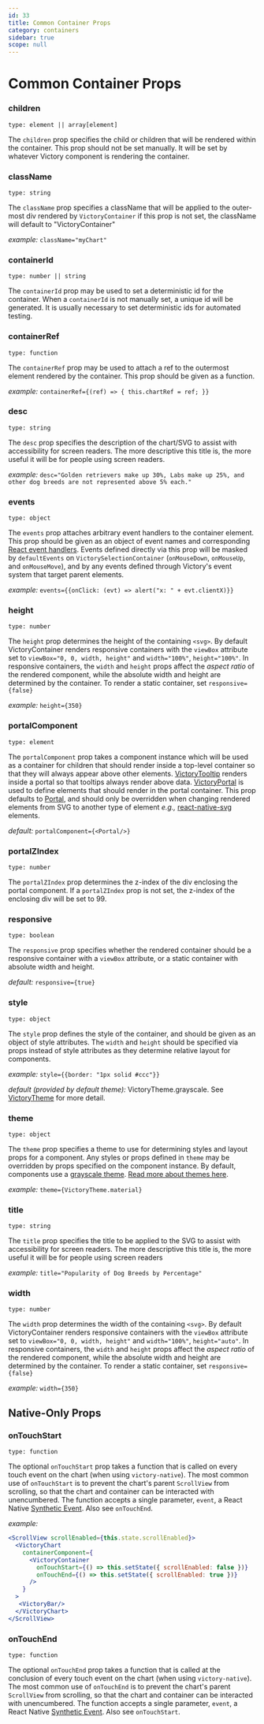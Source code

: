 ```yaml
---
id: 33
title: Common Container Props
category: containers
sidebar: true
scope: null
---
```

# Common Container Props

### children

`type: element || array[element]`

The `children` prop specifies the child or children that will be rendered within the container. This prop should not be set manually. It will be set by whatever Victory component is rendering the container.

### className

`type: string`

The `className` prop specifies a className that will be applied to the outer-most div rendered by `VictoryContainer` if this prop is not set, the className will default to "VictoryContainer"

*example:* `className="myChart"`

### containerId

`type: number || string`

The `containerId` prop may be used to set a deterministic id for the container. When a `containerId` is not manually set, a unique id will be generated. It is usually necessary to set deterministic ids for automated testing.

### containerRef

`type: function`

The `containerRef` prop may be used to attach a ref to the outermost element rendered by the container. This prop should be given as a function.

*example:* `containerRef={(ref) => { this.chartRef = ref; }}`

### desc

`type: string`

The `desc` prop specifies the description of the chart/SVG to assist with accessibility for screen readers. The more descriptive this title is, the more useful it will be for people using screen readers.

*example:* `desc="Golden retrievers make up 30%, Labs make up 25%, and other dog breeds are not represented above 5% each."`

### events

`type: object`

The `events` prop attaches arbitrary event handlers to the container element. This prop should be
given as an object of event names and corresponding [React event handlers][]. Events defined directly
via this prop will be masked by `defaultEvents` on `VictorySelectionContainer` (`onMouseDown`,
`onMouseUp`, and `onMouseMove`), and by any events defined through Victory's event
system that target parent elements.

*example:* `events={{onClick: (evt) => alert("x: " + evt.clientX)}}`

### height

`type: number`

The `height` prop determines the height of the containing `<svg>`. By default VictoryContainer renders responsive containers with the `viewBox` attribute set to `viewBox="0, 0, width, height"` and `width="100%"`, `height="100%"`. In responsive containers, the `width` and `height` props affect the _aspect ratio_ of the rendered component, while the absolute width and height are determined by the container. To render a static container, set `responsive={false}`

*example:* `height={350}`

### portalComponent

`type: element`

The `portalComponent` prop takes a component instance which will be used as a container for children that should render inside a top-level container so that they will always appear above other elements. [VictoryTooltip][] renders inside a portal so that tooltips always render above data. [VictoryPortal][] is used to define elements that should render in the portal container. This prop defaults to [Portal][], and should only be overridden when changing rendered elements from SVG to another type of element _e.g.,_ [react-native-svg][] elements.

*default:* `portalComponent={<Portal/>}`

### portalZIndex

`type: number`

The `portalZIndex` prop determines the z-index of the div enclosing the portal component. If a `portalZIndex` prop is not set, the z-index of the enclosing div will be set to 99.

### responsive

`type: boolean`

The `responsive` prop specifies whether the rendered container should be a responsive container with a `viewBox` attribute, or a static container with absolute width and height.

*default:* `responsive={true}`

### style

`type: object`

The `style` prop defines the style of the container, and should be given as an object of style attributes.
The `width` and `height` should be specified via props instead of style attributes as they determine
relative layout for components.

*example:* `style={{border: "1px solid #ccc"}}`

*default (provided by default theme):* VictoryTheme.grayscale. See [VictoryTheme][] for more detail.

### theme

`type: object`

The `theme` prop specifies a theme to use for determining styles and layout props for a
component. Any styles or props defined in `theme` may be overridden by props specified on the
component instance. By default, components use a [grayscale theme][]. [Read more about themes here][].

*example:* `theme={VictoryTheme.material}`

### title

`type: string`

The `title` prop specifies the title to be applied to the SVG to assist with accessibility for screen readers. The more descriptive this title is, the more useful it will be for people using screen readers

*example:* `title="Popularity of Dog Breeds by Percentage"`

### width

`type: number`

The `width` prop determines the width of the containing `<svg>`. By default VictoryContainer renders responsive containers with the `viewBox` attribute set to `viewBox="0, 0, width, height"` and `width="100%"`, `height="auto"`. In responsive containers, the `width` and `height` props affect the _aspect ratio_ of the rendered component, while the absolute width and height are determined by the container. To render a static container, set `responsive={false}`

*example:* `width={350}`

## Native-Only Props

### onTouchStart

`type: function`

The optional `onTouchStart` prop takes a function that is called on every touch event on the chart (when using `victory-native`). The most common use of `onTouchStart` is to prevent the chart's parent `ScrollView` from scrolling, so that the chart and container can be interacted with unencumbered. The function accepts a single parameter, `event`, a React Native [Synthetic Event][]. Also see `onTouchEnd`.

*example:*

```jsx
<ScrollView scrollEnabled={this.state.scrollEnabled}>
  <VictoryChart
    containerComponent={
      <VictoryContainer
        onTouchStart={() => this.setState({ scrollEnabled: false })}
        onTouchEnd={() => this.setState({ scrollEnabled: true })}
      />
    }
  >
   <VictoryBar/>
  </VictoryChart>
</ScrollView>
```

### onTouchEnd

`type: function`

The optional `onTouchEnd` prop takes a function that is called at the conclusion of every touch event on the chart (when using `victory-native`). The most common use of `onTouchEnd` is to prevent the chart's parent `ScrollView` from scrolling, so that the chart and container can be interacted with unencumbered. The function accepts a single parameter, `event`, a React Native [Synthetic Event][]. Also see `onTouchStart`.

[VictoryPortal]: https://formidable.com/open-source/victory/docs/victory-portal
[Portal]: https://github.com/FormidableLabs/victory/blob/master/packages/victory-core/src/victory-portal/portal.js
[react-native-svg]: https://github.com/react-native-community/react-native-svg
[VictoryTheme]: https://formidable.com/open-source/victory/docs/victory-theme
[VictoryTooltip]: https://formidable.com/open-source/victory/docs/victory-tooltip
[grayscale theme]: https://github.com/FormidableLabs/victory/blob/master/packages/victory-core/src/victory-theme/grayscale.js
[Read more about themes here]: https://formidable.com/open-source/victory/guides/themes
[Synthetic Event]: https://facebook.github.io/react-native/docs/gesture-responder-system.html#responder-lifecycle
[React event handlers]: https://reactjs.org/docs/handling-events.html
